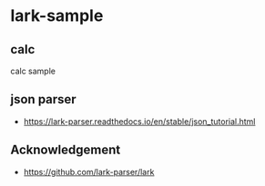 # lark-sample

## calc

calc sample

## json parser

- https://lark-parser.readthedocs.io/en/stable/json_tutorial.html

## Acknowledgement

- https://github.com/lark-parser/lark